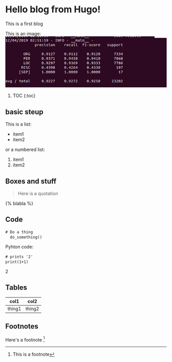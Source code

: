 # Hello blog from Hugo!

This is a first blog

This is an image:
![](images/Selection_081.png)

1. TOC
{:toc}

## basic steup

This is a list:
- item1
- item2

or a numbered list:

1. item1
2. item2

## Boxes and stuff
> Here is a quotation

{% blabla %}

## Code
    # Do a thing
      do_something()
Pyhton code:
```
# prints '2'
print(1+1)
```

2

## Tables
| col1 | col2 |
|-|-|
|thing1| thing2|

## Footnotes
Here's a footnote [^1]

[^1]: This is a footnote



